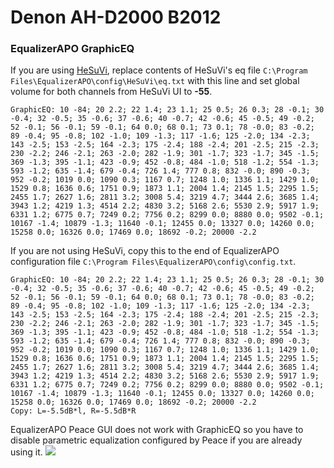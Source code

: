 # Denon AH-D2000 B2012
### EqualizerAPO GraphicEQ
If you are using [HeSuVi](https://sourceforge.net/projects/hesuvi/), replace contents of HeSuVi's eq file `C:\Program Files\EqualizerAPO\config\HeSuVi\eq.txt` with this line and set global volume for both channels from HeSuVi UI to **-55**.
```
GraphicEQ: 10 -84; 20 2.2; 22 1.4; 23 1.1; 25 0.5; 26 0.3; 28 -0.1; 30 -0.4; 32 -0.5; 35 -0.6; 37 -0.6; 40 -0.7; 42 -0.6; 45 -0.5; 49 -0.2; 52 -0.1; 56 -0.1; 59 -0.1; 64 0.0; 68 0.1; 73 0.1; 78 -0.0; 83 -0.2; 89 -0.4; 95 -0.8; 102 -1.0; 109 -1.3; 117 -1.6; 125 -2.0; 134 -2.3; 143 -2.5; 153 -2.5; 164 -2.3; 175 -2.4; 188 -2.4; 201 -2.5; 215 -2.3; 230 -2.2; 246 -2.1; 263 -2.0; 282 -1.9; 301 -1.7; 323 -1.7; 345 -1.5; 369 -1.3; 395 -1.1; 423 -0.9; 452 -0.8; 484 -1.0; 518 -1.2; 554 -1.3; 593 -1.2; 635 -1.4; 679 -0.4; 726 1.4; 777 0.8; 832 -0.0; 890 -0.3; 952 -0.2; 1019 0.0; 1090 0.3; 1167 0.7; 1248 1.0; 1336 1.1; 1429 1.0; 1529 0.8; 1636 0.6; 1751 0.9; 1873 1.1; 2004 1.4; 2145 1.5; 2295 1.5; 2455 1.7; 2627 1.6; 2811 3.2; 3008 5.4; 3219 4.7; 3444 2.6; 3685 1.4; 3943 1.2; 4219 1.3; 4514 2.2; 4830 3.2; 5168 2.6; 5530 2.9; 5917 1.9; 6331 1.2; 6775 0.7; 7249 0.2; 7756 0.2; 8299 0.0; 8880 0.0; 9502 -0.1; 10167 -1.4; 10879 -1.3; 11640 -0.1; 12455 0.0; 13327 0.0; 14260 0.0; 15258 0.0; 16326 0.0; 17469 0.0; 18692 -0.2; 20000 -2.2
```
If you are not using HeSuVi, copy this to the end of EqualizerAPO configuration file `C:\Program Files\EqualizerAPO\config\config.txt`.
```
GraphicEQ: 10 -84; 20 2.2; 22 1.4; 23 1.1; 25 0.5; 26 0.3; 28 -0.1; 30 -0.4; 32 -0.5; 35 -0.6; 37 -0.6; 40 -0.7; 42 -0.6; 45 -0.5; 49 -0.2; 52 -0.1; 56 -0.1; 59 -0.1; 64 0.0; 68 0.1; 73 0.1; 78 -0.0; 83 -0.2; 89 -0.4; 95 -0.8; 102 -1.0; 109 -1.3; 117 -1.6; 125 -2.0; 134 -2.3; 143 -2.5; 153 -2.5; 164 -2.3; 175 -2.4; 188 -2.4; 201 -2.5; 215 -2.3; 230 -2.2; 246 -2.1; 263 -2.0; 282 -1.9; 301 -1.7; 323 -1.7; 345 -1.5; 369 -1.3; 395 -1.1; 423 -0.9; 452 -0.8; 484 -1.0; 518 -1.2; 554 -1.3; 593 -1.2; 635 -1.4; 679 -0.4; 726 1.4; 777 0.8; 832 -0.0; 890 -0.3; 952 -0.2; 1019 0.0; 1090 0.3; 1167 0.7; 1248 1.0; 1336 1.1; 1429 1.0; 1529 0.8; 1636 0.6; 1751 0.9; 1873 1.1; 2004 1.4; 2145 1.5; 2295 1.5; 2455 1.7; 2627 1.6; 2811 3.2; 3008 5.4; 3219 4.7; 3444 2.6; 3685 1.4; 3943 1.2; 4219 1.3; 4514 2.2; 4830 3.2; 5168 2.6; 5530 2.9; 5917 1.9; 6331 1.2; 6775 0.7; 7249 0.2; 7756 0.2; 8299 0.0; 8880 0.0; 9502 -0.1; 10167 -1.4; 10879 -1.3; 11640 -0.1; 12455 0.0; 13327 0.0; 14260 0.0; 15258 0.0; 16326 0.0; 17469 0.0; 18692 -0.2; 20000 -2.2
Copy: L=-5.5dB*l, R=-5.5dB*R
```
EqualizerAPO Peace GUI does not work with GraphicEQ so you have to disable parametric equalization configured by Peace if you are already using it.
![](https://raw.githubusercontent.com/jaakkopasanen/AutoEq/master/results/SBAF-Serious/innerfidelity/onear/Denon%20AH-D2000%20B2012/Denon%20AH-D2000%20B2012.png)
